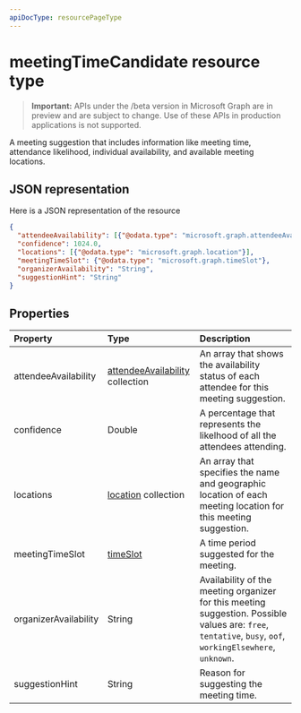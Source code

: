 ```yaml
---
apiDocType: resourcePageType
---
```

# meetingTimeCandidate resource type

> **Important:** APIs under the /beta version in Microsoft Graph are in preview and are subject to change. Use of these APIs in production applications is not supported.

A meeting suggestion that includes information like meeting time, attendance likelihood, individual 
availability, and available meeting locations.

## JSON representation

Here is a JSON representation of the resource

<!-- {
  "blockType": "resource",
  "optionalProperties": [

  ],
  "@odata.type": "microsoft.graph.meetingTimeCandidate"
}-->

```json
{
  "attendeeAvailability": [{"@odata.type": "microsoft.graph.attendeeAvailability"}],
  "confidence": 1024.0,
  "locations": [{"@odata.type": "microsoft.graph.location"}],
  "meetingTimeSlot": {"@odata.type": "microsoft.graph.timeSlot"},
  "organizerAvailability": "String",
  "suggestionHint": "String"
}

```
## Properties
| Property	   | Type	|Description|
|:---------------|:--------|:----------|
|attendeeAvailability|[attendeeAvailability](attendeeavailability.md) collection|An array that shows the availability status of each attendee for this meeting suggestion.|
|confidence|Double|A percentage that represents the likelhood of all the attendees attending.|
|locations|[location](location.md) collection|An array that specifies the name and geographic location of each meeting location for this meeting suggestion.|
|meetingTimeSlot|[timeSlot](timeslot.md)|A time period suggested for the meeting.|
|organizerAvailability|String| Availability of the meeting organizer for this meeting suggestion. Possible values are: `free`, `tentative`, `busy`, `oof`, `workingElsewhere`, `unknown`.|
|suggestionHint|String|Reason for suggesting the meeting time.|

<!-- uuid: 8fcb5dbc-d5aa-4681-8e31-b001d5168d79
2015-10-25 14:57:30 UTC -->
<!-- {
  "type": "#page.annotation",
  "description": "meetingTimeCandidate resource",
  "keywords": "",
  "section": "documentation",
  "tocPath": ""
}-->